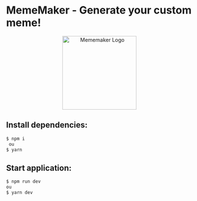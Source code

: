 # MemeMaker - Generate your custom meme!

<p align="center">
  <img src="https://user-images.githubusercontent.com/63871510/183222209-18ff315c-ec4e-4436-82d7-fbe09b311498.png" width="200" alt="Mememaker Logo" />
</p>

## Install dependencies:

```bash
$ npm i
 ou
$ yarn
```

## Start application:

```bash
$ npm run dev
ou
$ yarn dev
```
